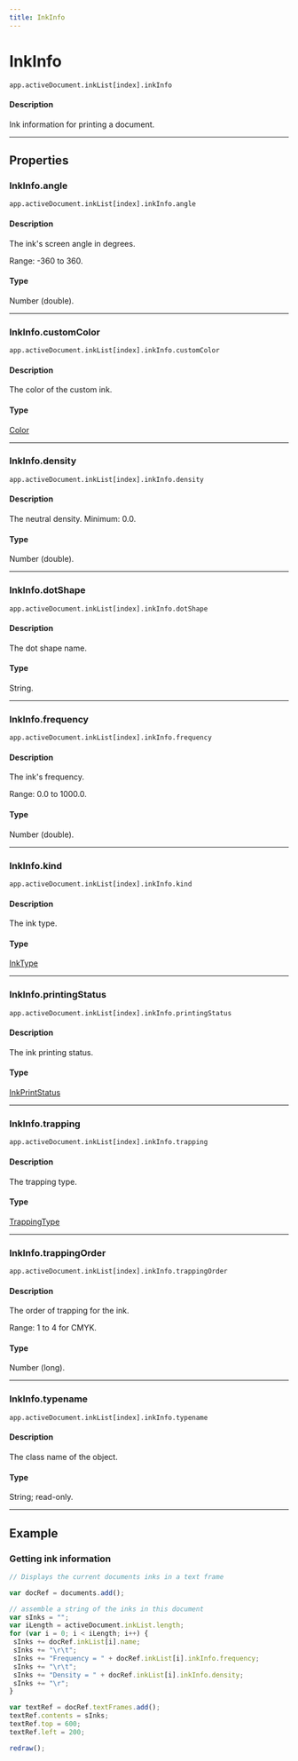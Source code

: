 ```yaml
---
title: InkInfo
---
```

# InkInfo

`app.activeDocument.inkList[index].inkInfo`

#### Description

Ink information for printing a document.

---

## Properties

### InkInfo.angle

`app.activeDocument.inkList[index].inkInfo.angle`

#### Description

The ink's screen angle in degrees.

Range: -360 to 360.

#### Type

Number (double).

---

### InkInfo.customColor

`app.activeDocument.inkList[index].inkInfo.customColor`

#### Description

The color of the custom ink.

#### Type

[Color](.././Color)

---

### InkInfo.density

`app.activeDocument.inkList[index].inkInfo.density`

#### Description

The neutral density. Minimum: 0.0.

#### Type

Number (double).

---

### InkInfo.dotShape

`app.activeDocument.inkList[index].inkInfo.dotShape`

#### Description

The dot shape name.

#### Type

String.

---

### InkInfo.frequency

`app.activeDocument.inkList[index].inkInfo.frequency`

#### Description

The ink's frequency.

Range: 0.0 to 1000.0.

#### Type

Number (double).

---

### InkInfo.kind

`app.activeDocument.inkList[index].inkInfo.kind`

#### Description

The ink type.

#### Type

[InkType](../scripting-constants#inktype)

---

### InkInfo.printingStatus

`app.activeDocument.inkList[index].inkInfo.printingStatus`

#### Description

The ink printing status.

#### Type

[InkPrintStatus](../scripting-constants#inkprintstatus)

---

### InkInfo.trapping

`app.activeDocument.inkList[index].inkInfo.trapping`

#### Description

The trapping type.

#### Type

[TrappingType](../scripting-constants#trappingtype)

---

### InkInfo.trappingOrder

`app.activeDocument.inkList[index].inkInfo.trappingOrder`

#### Description

The order of trapping for the ink.

Range: 1 to 4 for CMYK.

#### Type

Number (long).

---

### InkInfo.typename

`app.activeDocument.inkList[index].inkInfo.typename`

#### Description

The class name of the object.

#### Type

String; read-only.

---

## Example

### Getting ink information

```javascript
// Displays the current documents inks in a text frame

var docRef = documents.add();

// assemble a string of the inks in this document
var sInks = "";
var iLength = activeDocument.inkList.length;
for (var i = 0; i < iLength; i++) {
 sInks += docRef.inkList[i].name;
 sInks += "\r\t";
 sInks += "Frequency = " + docRef.inkList[i].inkInfo.frequency;
 sInks += "\r\t";
 sInks += "Density = " + docRef.inkList[i].inkInfo.density;
 sInks += "\r";
}

var textRef = docRef.textFrames.add();
textRef.contents = sInks;
textRef.top = 600;
textRef.left = 200;

redraw();
```

